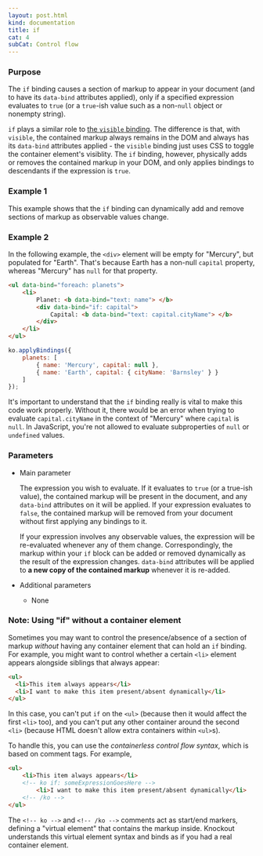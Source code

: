 ```yaml
---
layout: post.html
kind: documentation
title: if
cat: 4
subCat: Control flow
---
```


### Purpose
The `if` binding causes a section of markup to appear in your document (and to have its `data-bind` attributes applied), only if a specified expression evaluates to `true` (or a `true`-ish value such as a non-`null` object or nonempty string).

`if` plays a similar role to [the `visible` binding](visible-binding.html). The difference is that, with `visible`, the contained markup always remains in the DOM and always has its `data-bind` attributes applied - the `visible` binding just uses CSS to toggle the container element's visiblity. The `if` binding, however, physically adds or removes the contained markup in your DOM, and only applies bindings to descendants if the expression is `true`.

### Example 1

This example shows that the `if` binding can dynamically add and remove sections of markup as observable values change.

<live-example params='id: "if-binding"'></live-example>

### Example 2

In the following example, the `<div>` element will be empty for "Mercury", but populated for "Earth". That's because Earth has a non-null `capital` property, whereas "Mercury" has `null` for that property.

```html
<ul data-bind="foreach: planets">
    <li>
        Planet: <b data-bind="text: name"> </b>
        <div data-bind="if: capital">
            Capital: <b data-bind="text: capital.cityName"> </b>
        </div>
    </li>
</ul>
```

```javascript
ko.applyBindings({
    planets: [
        { name: 'Mercury', capital: null },
        { name: 'Earth', capital: { cityName: 'Barnsley' } }
    ]
});
```

It's important to understand that the `if` binding really is vital to make this code work properly. Without it, there would be an error when trying to evaluate `capital.cityName` in the context of "Mercury" where `capital` is `null`. In JavaScript, you're not allowed to evaluate subproperties of `null` or `undefined` values.

### Parameters

 * Main parameter

   The expression you wish to evaluate. If it evaluates to `true` (or a true-ish value), the contained markup will be present in the document, and any `data-bind` attributes on it will be applied. If your expression evaluates to `false`, the contained markup will be removed from your document without first applying any bindings to it.

   If your expression involves any observable values, the expression will be re-evaluated whenever any of them change. Correspondingly, the markup within your `if` block can be added or removed dynamically as the result of the expression changes. `data-bind` attributes will be applied to **a new copy of the contained markup** whenever it is re-added.

 * Additional parameters

   * None

### Note: Using "if" without a container element

Sometimes you may want to control the presence/absence of a section of markup *without* having any container element that can hold an `if` binding. For example, you might want to control whether a certain `<li>` element appears alongside siblings that always appear:

```html
<ul>
  <li>This item always appears</li>
  <li>I want to make this item present/absent dynamically</li>
</ul>
```

In this case, you can't put `if` on the `<ul>` (because then it would affect the first `<li>` too), and you can't put any other container around the second `<li>` (because HTML doesn't allow extra containers within `<ul>`s).

To handle this, you can use the *containerless control flow syntax*, which is based on comment tags. For example,

```html
<ul>
    <li>This item always appears</li>
    <!-- ko if: someExpressionGoesHere -->
        <li>I want to make this item present/absent dynamically</li>
    <!-- /ko -->
</ul>
```

The `<!-- ko -->` and `<!-- /ko -->` comments act as start/end markers, defining a "virtual element" that contains the markup inside. Knockout understands this virtual element syntax and binds as if you had a real container element.

